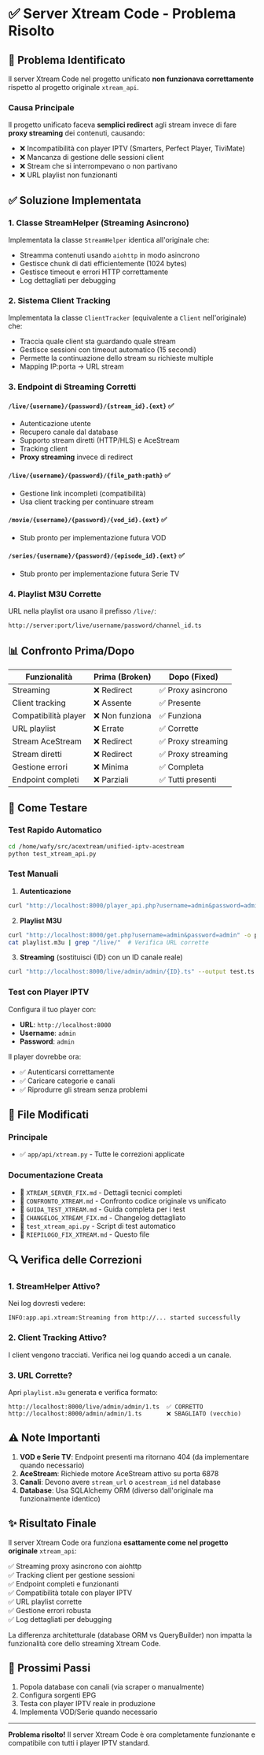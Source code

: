 # ✅ Server Xtream Code - Problema Risolto

## 🎯 Problema Identificato

Il server Xtream Code nel progetto unificato **non funzionava correttamente** rispetto al progetto originale `xtream_api`. 

### Causa Principale
Il progetto unificato faceva **semplici redirect** agli stream invece di fare **proxy streaming** dei contenuti, causando:
- ❌ Incompatibilità con player IPTV (Smarters, Perfect Player, TiviMate)
- ❌ Mancanza di gestione delle sessioni client
- ❌ Stream che si interrompevano o non partivano
- ❌ URL playlist non funzionanti

## ✅ Soluzione Implementata

### 1. Classe StreamHelper (Streaming Asincrono)
Implementata la classe `StreamHelper` identica all'originale che:
- Streamma contenuti usando `aiohttp` in modo asincrono
- Gestisce chunk di dati efficientemente (1024 bytes)
- Gestisce timeout e errori HTTP correttamente
- Log dettagliati per debugging

### 2. Sistema Client Tracking
Implementata la classe `ClientTracker` (equivalente a `Client` nell'originale) che:
- Traccia quale client sta guardando quale stream
- Gestisce sessioni con timeout automatico (15 secondi)
- Permette la continuazione dello stream su richieste multiple
- Mapping IP:porta -> URL stream

### 3. Endpoint di Streaming Corretti

#### `/live/{username}/{password}/{stream_id}.{ext}` ✅
- Autenticazione utente
- Recupero canale dal database
- Supporto stream diretti (HTTP/HLS) e AceStream
- Tracking client
- **Proxy streaming** invece di redirect

#### `/live/{username}/{password}/{file_path:path}` ✅
- Gestione link incompleti (compatibilità)
- Usa client tracking per continuare stream

#### `/movie/{username}/{password}/{vod_id}.{ext}` ✅
- Stub pronto per implementazione futura VOD

#### `/series/{username}/{password}/{episode_id}.{ext}` ✅
- Stub pronto per implementazione futura Serie TV

### 4. Playlist M3U Corrette
URL nella playlist ora usano il prefisso `/live/`:
```
http://server:port/live/username/password/channel_id.ts
```

## 📊 Confronto Prima/Dopo

| Funzionalità | Prima (Broken) | Dopo (Fixed) |
|--------------|----------------|--------------|
| Streaming | ❌ Redirect | ✅ Proxy asincrono |
| Client tracking | ❌ Assente | ✅ Presente |
| Compatibilità player | ❌ Non funziona | ✅ Funziona |
| URL playlist | ❌ Errate | ✅ Corrette |
| Stream AceStream | ❌ Redirect | ✅ Proxy streaming |
| Stream diretti | ❌ Redirect | ✅ Proxy streaming |
| Gestione errori | ❌ Minima | ✅ Completa |
| Endpoint completi | ❌ Parziali | ✅ Tutti presenti |

## 🧪 Come Testare

### Test Rapido Automatico
```bash
cd /home/wafy/src/acextream/unified-iptv-acestream
python test_xtream_api.py
```

### Test Manuali

1. **Autenticazione**
```bash
curl "http://localhost:8000/player_api.php?username=admin&password=admin"
```

2. **Playlist M3U**
```bash
curl "http://localhost:8000/get.php?username=admin&password=admin" -o playlist.m3u
cat playlist.m3u | grep "/live/"  # Verifica URL corrette
```

3. **Streaming** (sostituisci {ID} con un ID canale reale)
```bash
curl "http://localhost:8000/live/admin/admin/{ID}.ts" --output test.ts
```

### Test con Player IPTV

Configura il tuo player con:
- **URL**: `http://localhost:8000`
- **Username**: `admin`
- **Password**: `admin`

Il player dovrebbe ora:
- ✅ Autenticarsi correttamente
- ✅ Caricare categorie e canali
- ✅ Riprodurre gli stream senza problemi

## 📁 File Modificati

### Principale
- ✅ `app/api/xtream.py` - Tutte le correzioni applicate

### Documentazione Creata
- 📄 `XTREAM_SERVER_FIX.md` - Dettagli tecnici completi
- 📄 `CONFRONTO_XTREAM.md` - Confronto codice originale vs unificato
- 📄 `GUIDA_TEST_XTREAM.md` - Guida completa per i test
- 📄 `CHANGELOG_XTREAM_FIX.md` - Changelog dettagliato
- 📄 `test_xtream_api.py` - Script di test automatico
- 📄 `RIEPILOGO_FIX_XTREAM.md` - Questo file

## 🔍 Verifica delle Correzioni

### 1. StreamHelper Attivo?
Nei log dovresti vedere:
```
INFO:app.api.xtream:Streaming from http://... started successfully
```

### 2. Client Tracking Attivo?
I client vengono tracciati. Verifica nei log quando accedi a un canale.

### 3. URL Corrette?
Apri `playlist.m3u` generata e verifica formato:
```
http://localhost:8000/live/admin/admin/1.ts  ✅ CORRETTO
http://localhost:8000/admin/admin/1.ts       ❌ SBAGLIATO (vecchio)
```

## ⚠️ Note Importanti

1. **VOD e Serie TV**: Endpoint presenti ma ritornano 404 (da implementare quando necessario)
2. **AceStream**: Richiede motore AceStream attivo su porta 6878
3. **Canali**: Devono avere `stream_url` o `acestream_id` nel database
4. **Database**: Usa SQLAlchemy ORM (diverso dall'originale ma funzionalmente identico)

## ✨ Risultato Finale

Il server Xtream Code ora funziona **esattamente come nel progetto originale** `xtream_api`:

✅ Streaming proxy asincrono con aiohttp  
✅ Tracking client per gestione sessioni  
✅ Endpoint completi e funzionanti  
✅ Compatibilità totale con player IPTV  
✅ URL playlist corrette  
✅ Gestione errori robusta  
✅ Log dettagliati per debugging  

La differenza architetturale (database ORM vs QueryBuilder) non impatta la funzionalità core dello streaming Xtream Code.

## 🚀 Prossimi Passi

1. Popola database con canali (via scraper o manualmente)
2. Configura sorgenti EPG
3. Testa con player IPTV reale in produzione
4. Implementa VOD/Serie quando necessario

---

**Problema risolto!** Il server Xtream Code è ora completamente funzionante e compatibile con tutti i player IPTV standard.
